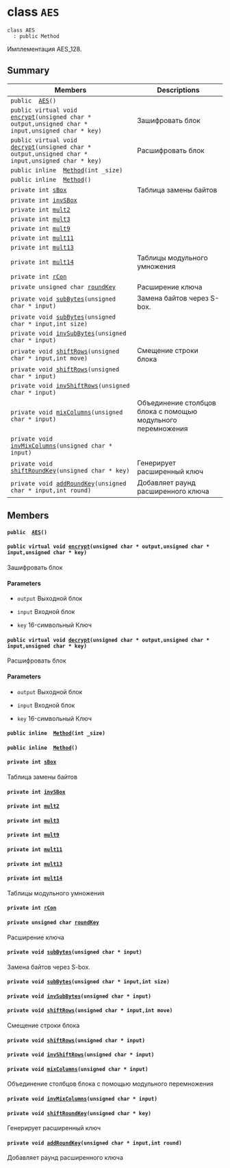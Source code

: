 # class `AES` 

```
class AES
  : public Method
```  

Имплементация AES_128.

## Summary

 Members                        | Descriptions                                
--------------------------------|---------------------------------------------
`public  `[`AES`](#classAES_1aead4c030c140418b2d2330d646f3d87f)`()` | 
`public virtual void `[`encrypt`](#classAES_1a3069f0cf28cc3a129e4af2be645698cf)`(unsigned char * output,unsigned char * input,unsigned char * key)` | Зашифровать блок
`public virtual void `[`decrypt`](#classAES_1afad653cc093da53691eb533a6572d0dc)`(unsigned char * output,unsigned char * input,unsigned char * key)` | Расшифровать блок
`public inline  `[`Method`](#classAES_1a57b28296f89146d2ab86ef6e25713d7c)`(int _size)` | 
`public inline  `[`Method`](#classAES_1ab48717dc68d3c057b65574a539a480f7)`()` | 
`private int `[`sBox`](#classAES_1a1c6df1c570c2c6ad3c16a6cca9f0b037) | Таблица замены байтов
`private int `[`invSBox`](#classAES_1a80b5df8a733fd513e2a5438374dc2f56) | 
`private int `[`mult2`](#classAES_1a14b6eacac54155e7def1c987548df9ca) | 
`private int `[`mult3`](#classAES_1a509da076f1eb69214f5f8420866f43ce) | 
`private int `[`mult9`](#classAES_1ad629efa792b0acda34023bf2cb48fec5) | 
`private int `[`mult11`](#classAES_1a5c176af44cd83f8b600ccae68af03dc9) | 
`private int `[`mult13`](#classAES_1aa8fcc4f324ccc3bad85ebad90bfe1dcb) | 
`private int `[`mult14`](#classAES_1a6e7a5d9d90c9960c6436f0ac064a6e68) | Таблицы модульного умножения
`private int `[`rCon`](#classAES_1a4eec346c5097c36d946681109b3431e6) | 
`private unsigned char `[`roundKey`](#classAES_1a039e1a754eaa976bb5d2947583dd77a6) | Расширение ключа
`private void `[`subBytes`](#classAES_1a73b3c3f49a65b247eef14bacbe2d4406)`(unsigned char * input)` | Замена байтов через S-box.
`private void `[`subBytes`](#classAES_1a03dbb860c6eabc2814af214f91198887)`(unsigned char * input,int size)` | 
`private void `[`invSubBytes`](#classAES_1a2c2848b0933aac48ea0cdbefa69ed0f8)`(unsigned char * input)` | 
`private void `[`shiftRows`](#classAES_1ae8e214017562fa784eb1225876939187)`(unsigned char * input,int move)` | Смещение строки блока
`private void `[`shiftRows`](#classAES_1a81f7206abd213e0d6285dbcef32e8fb8)`(unsigned char * input)` | 
`private void `[`invShiftRows`](#classAES_1a4c21945202b01383baee67e65ad8f939)`(unsigned char * input)` | 
`private void `[`mixColumns`](#classAES_1a0444cedabdb794880b63d67bd39b801c)`(unsigned char * input)` | Объединение столбцов блока с помощью модульного перемножения
`private void `[`invMixColumns`](#classAES_1a1ee950b47cecdf7163d7ac83844d8a95)`(unsigned char * input)` | 
`private void `[`shiftRoundKey`](#classAES_1afe689ed605209e989b56e885ee05e150)`(unsigned char * key)` | Генерирует расширенный ключ
`private void `[`addRoundKey`](#classAES_1a7f787958c93b9de963255d9e4871563b)`(unsigned char * input,int round)` | Добавляет раунд расширенного ключа

## Members

#### `public  `[`AES`](#classAES_1aead4c030c140418b2d2330d646f3d87f)`()` 

#### `public virtual void `[`encrypt`](#classAES_1a3069f0cf28cc3a129e4af2be645698cf)`(unsigned char * output,unsigned char * input,unsigned char * key)` 

Зашифровать блок

#### Parameters
* `output` Выходной блок 

* `input` Входной блок 

* `key` 16-символьный Ключ

#### `public virtual void `[`decrypt`](#classAES_1afad653cc093da53691eb533a6572d0dc)`(unsigned char * output,unsigned char * input,unsigned char * key)` 

Расшифровать блок

#### Parameters
* `output` Выходной блок 

* `input` Входной блок 

* `key` 16-символьный Ключ

#### `public inline  `[`Method`](#classAES_1a57b28296f89146d2ab86ef6e25713d7c)`(int _size)` 

#### `public inline  `[`Method`](#classAES_1ab48717dc68d3c057b65574a539a480f7)`()` 

#### `private int `[`sBox`](#classAES_1a1c6df1c570c2c6ad3c16a6cca9f0b037) 

Таблица замены байтов

#### `private int `[`invSBox`](#classAES_1a80b5df8a733fd513e2a5438374dc2f56) 

#### `private int `[`mult2`](#classAES_1a14b6eacac54155e7def1c987548df9ca) 

#### `private int `[`mult3`](#classAES_1a509da076f1eb69214f5f8420866f43ce) 

#### `private int `[`mult9`](#classAES_1ad629efa792b0acda34023bf2cb48fec5) 

#### `private int `[`mult11`](#classAES_1a5c176af44cd83f8b600ccae68af03dc9) 

#### `private int `[`mult13`](#classAES_1aa8fcc4f324ccc3bad85ebad90bfe1dcb) 

#### `private int `[`mult14`](#classAES_1a6e7a5d9d90c9960c6436f0ac064a6e68) 

Таблицы модульного умножения

#### `private int `[`rCon`](#classAES_1a4eec346c5097c36d946681109b3431e6) 

#### `private unsigned char `[`roundKey`](#classAES_1a039e1a754eaa976bb5d2947583dd77a6) 

Расширение ключа

#### `private void `[`subBytes`](#classAES_1a73b3c3f49a65b247eef14bacbe2d4406)`(unsigned char * input)` 

Замена байтов через S-box.

#### `private void `[`subBytes`](#classAES_1a03dbb860c6eabc2814af214f91198887)`(unsigned char * input,int size)` 

#### `private void `[`invSubBytes`](#classAES_1a2c2848b0933aac48ea0cdbefa69ed0f8)`(unsigned char * input)` 

#### `private void `[`shiftRows`](#classAES_1ae8e214017562fa784eb1225876939187)`(unsigned char * input,int move)` 

Смещение строки блока

#### `private void `[`shiftRows`](#classAES_1a81f7206abd213e0d6285dbcef32e8fb8)`(unsigned char * input)` 

#### `private void `[`invShiftRows`](#classAES_1a4c21945202b01383baee67e65ad8f939)`(unsigned char * input)` 

#### `private void `[`mixColumns`](#classAES_1a0444cedabdb794880b63d67bd39b801c)`(unsigned char * input)` 

Объединение столбцов блока с помощью модульного перемножения

#### `private void `[`invMixColumns`](#classAES_1a1ee950b47cecdf7163d7ac83844d8a95)`(unsigned char * input)` 

#### `private void `[`shiftRoundKey`](#classAES_1afe689ed605209e989b56e885ee05e150)`(unsigned char * key)` 

Генерирует расширенный ключ

#### `private void `[`addRoundKey`](#classAES_1a7f787958c93b9de963255d9e4871563b)`(unsigned char * input,int round)` 

Добавляет раунд расширенного ключа

